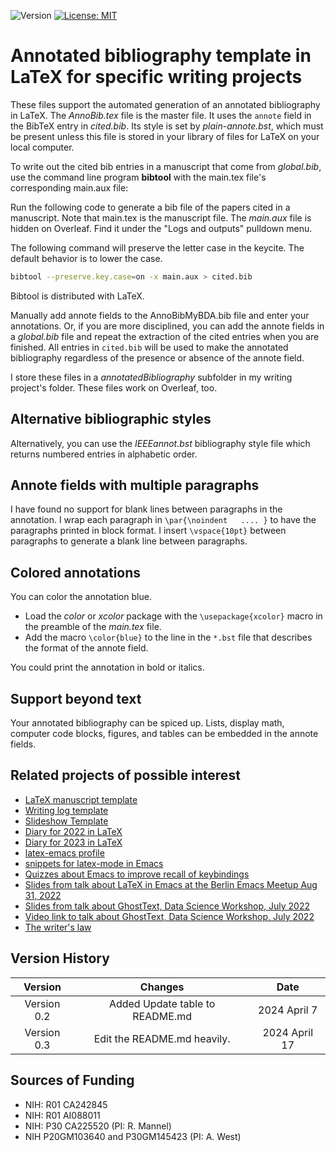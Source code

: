 ![Version](https://img.shields.io/static/v1?label=annotatedBibliography&message=0.2&color=brightcolor)
[![License: MIT](https://img.shields.io/badge/License-MIT-blue.svg)](https://opensource.org/licenses/MIT)

# Annotated bibliography template in LaTeX for specific writing projects

These files support the automated generation of an annotated bibliography in LaTeX.
The *AnnoBib.tex* file is the master file.
It uses the `annote` field in the BibTeX entry in *cited.bib*.
Its style is set by *plain-annote.bst*, which must be present unless this file is stored in your library of files for LaTeX on your local computer.

To write out the cited bib entries in a manuscript that come from *global.bib*, use the command line program **bibtool** with the main.tex file's corresponding main.aux file:
 
Run the following code to generate a bib file of the papers cited in a manuscript. 
Note that main.tex is the manuscript file. 
The *main.aux* file is hidden on Overleaf. 
Find it under the "Logs and outputs" pulldown menu. 

The following command will preserve the letter case in the keycite. 
The default behavior is to lower the case.

```bash
bibtool --preserve.key.case=on -x main.aux > cited.bib
```

Bibtool is distributed with LaTeX.

Manually add annote fields to the AnnoBibMyBDA.bib file and enter your annotations.
Or, if you are more disciplined, you can add the annote fields in a *global.bib* file and repeat the extraction of the cited entries when you are finished.
All entries in `cited.bib` will be used to make the annotated bibliography regardless of the presence or absence of the annote field.

I store these files in a *annotatedBibliography* subfolder in my writing project's folder.
These files work on Overleaf, too.

## Alternative bibliographic styles

Alternatively, you can use the *IEEEannot.bst* bibliography style file which returns numbered entries in alphabetic order.

## Annote fields with multiple paragraphs

I have found no support for blank lines between paragraphs in the annotation.
I wrap each paragraph in `\par{\noindent   .... }` to have the paragraphs printed in block format.
I insert `\vspace{10pt}` between paragraphs to generate a blank line between paragraphs.

## Colored annotations

You can color the annotation blue.

- Load the *color* or *xcolor* package with the `\usepackage{xcolor}` macro in the preamble of the *main.tex* file.
- Add the macro `\color{blue}` to the line in the `*.bst` file that describes the format of the annote field.

You could print the annotation in bold or italics.

## Support beyond text

Your annotated bibliography can be spiced up.
Lists, display math, computer code blocks, figures, and tables can be embedded in the annote fields.


## Related projects of possible interest

- [LaTeX manuscript template](https://github.com/MooersLab/manuscriptInLaTeX/edit/main/README.md)
- [Writing log template](https://github.com/MooersLab/writingLogTemplate)
- [Slideshow Template](https://github.com/MooersLab/slideshowTemplateLaTeX)
- [Diary for 2022 in LaTeX](https://github.com/MooersLab/diary2022inLaTeX)
- [Diary for 2023 in LaTeX](https://github.com/MooersLab/diary2023inLaTeX)
- [latex-emacs profile](https://github.com/MooersLab/latex-emacs)
- [snippets for latex-mode in Emacs](https://github.com/MooersLab/snippet-latex-mode)
- [Quizzes about Emacs to improve recall of keybindings](https://github.com/MooersLab/qemacs)
- [Slides from talk about LaTeX in Emacs at the Berlin Emacs Meetup Aug 31, 2022](https://github.com/MooersLab/BerlinEmacsAugust2022)
- [Slides from talk about GhostText, Data Science Workshop, July 2022](https://github.com/MooersLab/DSW22ghosttext)
- [Video link to talk about GhostText, Data Science Workshop, July 2022](https://mediasite.ouhsc.edu/Mediasite/Channel/python/watch/4da0872f028c4255ae12935655e911321d)
- [The writer's law](https://github.com/MooersLab/thewriterslaw)

## Version History

|Version      | Changes                                               | Date            |
|:-----------:|:-----------------------------------------------------:|:---------------:|
| Version 0.2 | Added Update table to README.md                       | 2024 April 7    |
| Version 0.3 | Edit the README.md heavily.                           | 2024 April 17   |

## Sources of Funding

- NIH: R01 CA242845
- NIH: R01 AI088011
- NIH: P30 CA225520 (PI: R. Mannel)
- NIH P20GM103640 and P30GM145423 (PI: A. West)


